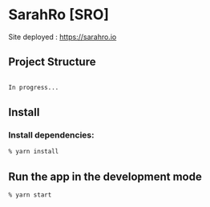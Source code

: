 # SarahRo [SRO]

Site deployed : https://sarahro.io

## Project Structure

```bash

In progress...

```

## Install

### Install dependencies:

```zsh
% yarn install
```

## Run the app in the development mode

```zsh
% yarn start
```
